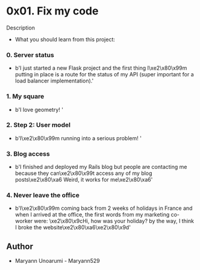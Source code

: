 # 0x01. Fix my code
Description
* What you should learn from this project:

### 0. Server status
* b'I just started a new Flask project and the first thing I\xe2\x80\x99m putting in place is a route for the status of my API (super important for a load balancer implementation).'
### 1. My square
* b'I love geometry! '
### 2. Step 2: User model
* b'I\xe2\x80\x99m running into a serious problem! '
### 3. Blog access
* b'I finished and deployed my Rails blog but people are contacting me because they can\xe2\x80\x99t access any of my blog posts\xe2\x80\xa6 Weird, it works for me\xe2\x80\xa6'
### 4. Never leave the office
* b'I\xe2\x80\x99m coming back from 2 weeks of holidays in France and when I arrived at the office, the first words from my marketing co-worker were: \xe2\x80\x9cHi, how was your holiday? by the way, I think I broke the website\xe2\x80\xa6\xe2\x80\x9d'
## Author
  * Maryann Unoarumi - Maryann529
